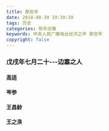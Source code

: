 ```yaml
---
title: 那些年
date: 2018-08-30 19:39:39
tags: 历史
categories: 陈年旧事
keywords: 中央人民广播电台经济之声 那些年
copyright: false
---
```

### 戊戌年七月二十---边塞之人
#### 高适
#### 岑参
#### 王昌龄
#### 王之涣

